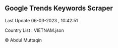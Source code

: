 

## Google Trends Keywords Scraper 
 
Last Update 06-03-2023 , 10:42:51

Country List :
VIETNAM.json



© Abdul Muttaqin 
